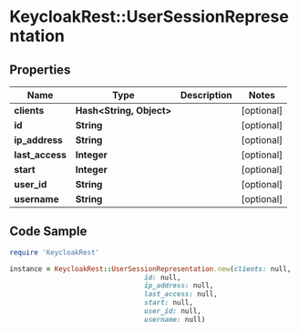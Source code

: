 # KeycloakRest::UserSessionRepresentation

## Properties

Name | Type | Description | Notes
------------ | ------------- | ------------- | -------------
**clients** | **Hash&lt;String, Object&gt;** |  | [optional] 
**id** | **String** |  | [optional] 
**ip_address** | **String** |  | [optional] 
**last_access** | **Integer** |  | [optional] 
**start** | **Integer** |  | [optional] 
**user_id** | **String** |  | [optional] 
**username** | **String** |  | [optional] 

## Code Sample

```ruby
require 'KeycloakRest'

instance = KeycloakRest::UserSessionRepresentation.new(clients: null,
                                 id: null,
                                 ip_address: null,
                                 last_access: null,
                                 start: null,
                                 user_id: null,
                                 username: null)
```



